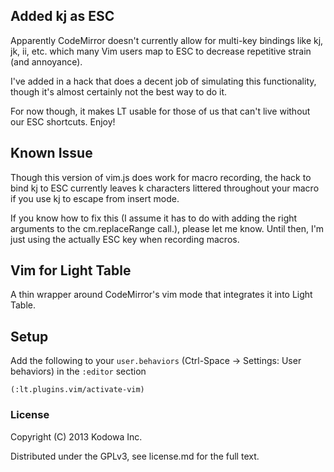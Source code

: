 ## Added kj as ESC
Apparently CodeMirror doesn't currently allow for multi-key bindings like kj, jk, ii, etc. which many Vim
users map to ESC to decrease repetitive strain (and annoyance). 

I've added in a hack that does a decent job of simulating this functionality, though it's almost certainly
not the best way to do it.

For now though, it makes LT usable for those of us that can't live without our ESC shortcuts. Enjoy!

## Known Issue
Though this version of vim.js does work for macro recording, the hack to bind kj to ESC currently leaves
k characters littered throughout your macro if you use kj to escape from insert mode.

If you know how to fix this (I assume it has to do with adding the right arguments to the cm.replaceRange call.),
please let me know. Until then, I'm just using the actually ESC key when recording macros.

## Vim for Light Table

A thin wrapper around CodeMirror's vim mode that integrates it into Light Table.

## Setup

Add the following to your `user.behaviors` (Ctrl-Space -> Settings: User behaviors) in the `:editor` section

    (:lt.plugins.vim/activate-vim)

### License

Copyright (C) 2013 Kodowa Inc.

Distributed under the GPLv3, see license.md for the full text.
